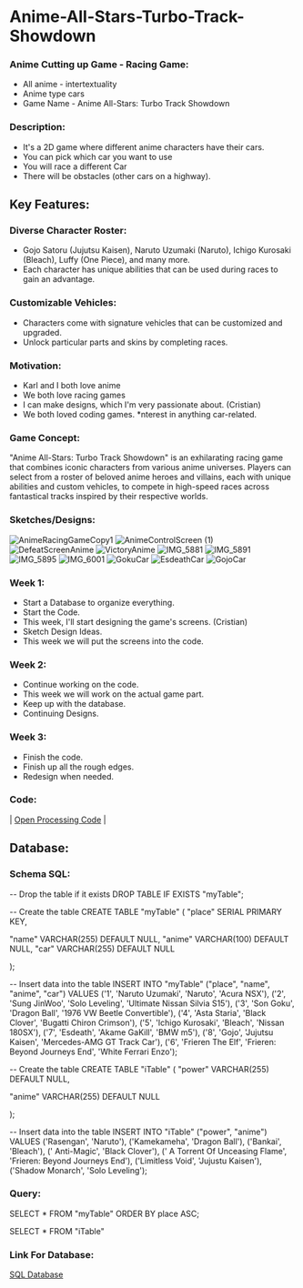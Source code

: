# Anime-All-Stars-Turbo-Track-Showdown

### Anime Cutting up Game - Racing Game: 
* All anime -  intertextuality
* Anime type cars
* Game Name - Anime All-Stars: Turbo Track Showdown
  
### Description: 
* It's a 2D game where different anime characters have their cars.
* You can pick which car you want to use
* You will race a different Car
* There will be obstacles (other cars on a highway).

## Key Features:
### Diverse Character Roster:
* Gojo Satoru (Jujutsu Kaisen), Naruto Uzumaki (Naruto), Ichigo Kurosaki (Bleach), Luffy (One Piece), and many more.
* Each character has unique abilities that can be used during races to gain an advantage.

### Customizable Vehicles:
* Characters come with signature vehicles that can be customized and upgraded.
* Unlock particular parts and skins by completing races.

### Motivation: 
* Karl and I both love anime
* We both love racing games
* I can make designs, which I'm very passionate about. (Cristian)
* We both loved coding games. 
*nterest in anything car-related.

### Game Concept:
"Anime All-Stars: Turbo Track Showdown" is an exhilarating racing game that combines iconic characters from various anime universes. Players can select from a roster of beloved anime heroes and villains, each with unique abilities and custom vehicles, to compete in high-speed races across fantastical tracks inspired by their respective worlds.

### Sketches/Designs: 
![AnimeRacingGameCopy1](https://github.com/cristia-alvarado/Anime-All-Stars-Turbo-Track-Showdown/assets/167561717/807e0ff6-9130-4fee-8a9e-75909cda1181) 
![AnimeControlScreen (1)](https://github.com/cristia-alvarado/Anime-All-Stars-Turbo-Track-Showdown/assets/167561717/cdee8d9b-9658-4f3b-b805-76bafac2e276)
![DefeatScreenAnime](https://github.com/cristia-alvarado/Anime-All-Stars-Turbo-Track-Showdown/assets/167561717/e6679c88-538a-466c-b39d-658c17ca7135)
![VictoryAnime](https://github.com/cristia-alvarado/Anime-All-Stars-Turbo-Track-Showdown/assets/167561717/296fe85b-d649-4313-9bcd-5139df72ca87)
![IMG_5881](https://github.com/cristia-alvarado/Anime-All-Stars-Turbo-Track-Showdown/assets/167561717/1490f046-28ff-4425-9e87-79a65a0d6bf1)
![IMG_5891](https://github.com/cristia-alvarado/Anime-All-Stars-Turbo-Track-Showdown/assets/167561717/186b4e1a-2a4a-46b0-ac6e-5a6bd27063c1)
![IMG_5895](https://github.com/cristia-alvarado/Anime-All-Stars-Turbo-Track-Showdown/assets/167561717/2ffdb69d-fc53-4b48-94af-c1e72375e082)
![IMG_6001](https://github.com/cristia-alvarado/Anime-All-Stars-Turbo-Track-Showdown/assets/167561717/3004b627-ec2e-43ba-a3ec-69639c703710)
![GokuCar](https://github.com/cristia-alvarado/Anime-All-Stars-Turbo-Track-Showdown/assets/167561717/126b6b1b-7c2c-4d8f-a7a1-2a94e59daf65)
![EsdeathCar](https://github.com/cristia-alvarado/Anime-All-Stars-Turbo-Track-Showdown/assets/167561717/a53489a9-10e2-43d3-a066-670449a70b5c)
![GojoCar](https://github.com/cristia-alvarado/Anime-All-Stars-Turbo-Track-Showdown/assets/167561717/87fd56d2-101c-4476-a57d-af1d50cab6a6)




### Week 1: 
* Start a Database to organize everything.
* Start the Code.
* This week, I'll start designing the game's screens. (Cristian) 
* Sketch Design Ideas.
* This week we will put the screens into the code.

### Week 2:
* Continue working on the code.
* This week we will work on the actual game part.
* Keep up with the database.
* Continuing Designs.

### Week 3:
* Finish the code.
* Finish up all the rough edges.
* Redesign when needed.


### **Code:**
|     [Open Processing Code](https://openprocessing.org/sketch/2295029) | 

## Database:
### Schema SQL: 
-- Drop the table if it exists
DROP TABLE IF EXISTS "myTable";

-- Create the table
CREATE TABLE "myTable" (
  "place" SERIAL PRIMARY KEY,

  "name" VARCHAR(255) DEFAULT NULL,
  "anime" VARCHAR(100) DEFAULT NULL,
  "car" VARCHAR(255) DEFAULT NULL

);

-- Insert data into the table
INSERT INTO "myTable" ("place", "name", "anime", "car")
VALUES
('1', 'Naruto Uzumaki', 'Naruto', 'Acura NSX'),
  ('2', 'Sung JinWoo', 'Solo Leveling', 'Ultimate Nissan Silvia S15'),
  ('3', 'Son Goku', 'Dragon Ball', '1976 VW Beetle Convertible'),
  ('4', 'Asta Staria', 'Black Clover', 'Bugatti Chiron Crimson'),
  ('5', 'Ichigo Kurosaki', 'Bleach', 'Nissan 180SX'),
  ('7', 'Esdeath', 'Akame GaKill', 'BMW m5'),
    ('8', 'Gojo', 'Jujutsu Kaisen', 'Mercedes-AMG GT Track Car'),
 ('6', 'Frieren The Elf', 'Frieren: Beyond Journeys End', 'White Ferrari Enzo');
 
 
 -- Create the table
CREATE TABLE "iTable" (
  "power" VARCHAR(255) DEFAULT NULL,

  "anime" VARCHAR(255) DEFAULT NULL


);

-- Insert data into the table
INSERT INTO "iTable" ("power", "anime")
VALUES
 ('Rasengan', 'Naruto'), 
  ('Kamekameha', 'Dragon Ball'),
 ('Bankai', 'Bleach'),
(' Anti-Magic', 'Black Clover'),
(' A Torrent Of Unceasing Flame', 'Frieren: Beyond Journeys End'),
('Limitless Void', 'Jujustu Kaisen'),
 ('Shadow Monarch', 'Solo Leveling');

### Query:
SELECT * FROM "myTable"
ORDER BY place ASC;

SELECT * FROM "iTable"

### Link For Database:
[SQL Database](https://www.db-fiddle.com/) 
















